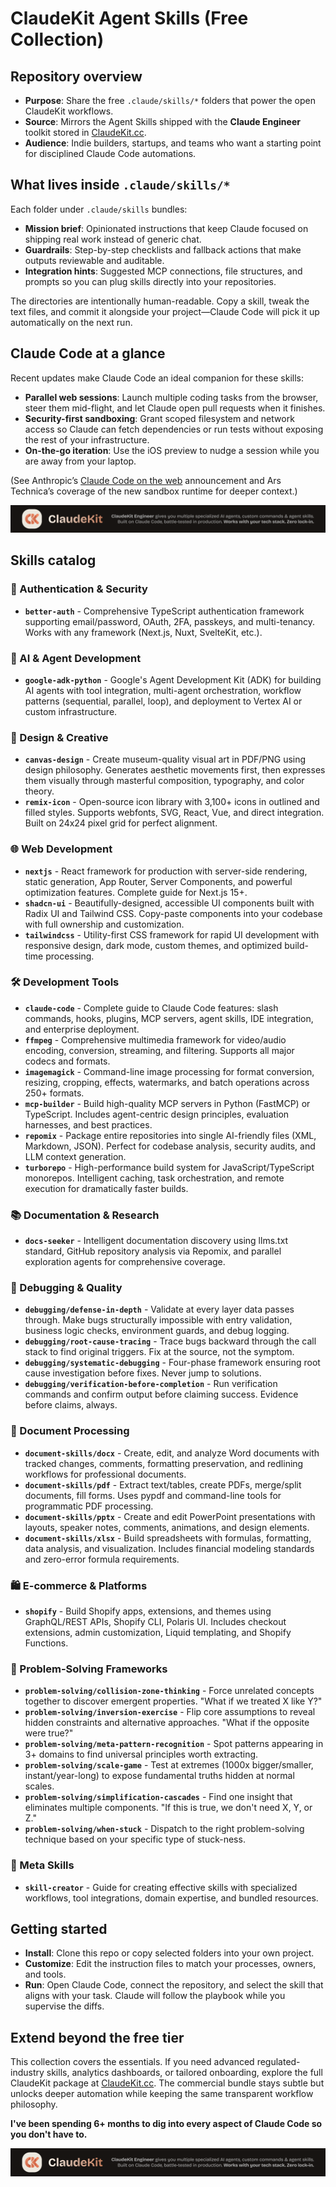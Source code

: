 # ClaudeKit Agent Skills (Free Collection)

## Repository overview
- **Purpose**: Share the free `.claude/skills/*` folders that power the open ClaudeKit workflows.
- **Source**: Mirrors the Agent Skills shipped with the **Claude Engineer** toolkit stored in [ClaudeKit.cc](https://claudekit.cc).
- **Audience**: Indie builders, startups, and teams who want a starting point for disciplined Claude Code automations.

## What lives inside `.claude/skills/*`
Each folder under `.claude/skills` bundles:
- **Mission brief**: Opinionated instructions that keep Claude focused on shipping real work instead of generic chat.
- **Guardrails**: Step-by-step checklists and fallback actions that make outputs reviewable and auditable.
- **Integration hints**: Suggested MCP connections, file structures, and prompts so you can plug skills directly into your repositories.

The directories are intentionally human-readable. Copy a skill, tweak the text files, and commit it alongside your project—Claude Code will pick it up automatically on the next run.

## Claude Code at a glance
Recent updates make Claude Code an ideal companion for these skills:
- **Parallel web sessions**: Launch multiple coding tasks from the browser, steer them mid-flight, and let Claude open pull requests when it finishes.
- **Security-first sandboxing**: Grant scoped filesystem and network access so Claude can fetch dependencies or run tests without exposing the rest of your infrastructure.
- **On-the-go iteration**: Use the iOS preview to nudge a session while you are away from your laptop.

(See Anthropic’s [Claude Code on the web](https://www.anthropic.com/news/claude-code-on-the-web) announcement and Ars Technica’s coverage of the new sandbox runtime for deeper context.)

[![ClaudeKit Agent Skills](./claudekit.png)](https://claudekit.cc)

## Skills catalog

### 🔐 Authentication & Security
- **`better-auth`** - Comprehensive TypeScript authentication framework supporting email/password, OAuth, 2FA, passkeys, and multi-tenancy. Works with any framework (Next.js, Nuxt, SvelteKit, etc.).

### 🤖 AI & Agent Development
- **`google-adk-python`** - Google's Agent Development Kit (ADK) for building AI agents with tool integration, multi-agent orchestration, workflow patterns (sequential, parallel, loop), and deployment to Vertex AI or custom infrastructure.

### 🎨 Design & Creative
- **`canvas-design`** - Create museum-quality visual art in PDF/PNG using design philosophy. Generates aesthetic movements first, then expresses them visually through masterful composition, typography, and color theory.
- **`remix-icon`** - Open-source icon library with 3,100+ icons in outlined and filled styles. Supports webfonts, SVG, React, Vue, and direct integration. Built on 24x24 pixel grid for perfect alignment.

### 🌐 Web Development
- **`nextjs`** - React framework for production with server-side rendering, static generation, App Router, Server Components, and powerful optimization features. Complete guide for Next.js 15+.
- **`shadcn-ui`** - Beautifully-designed, accessible UI components built with Radix UI and Tailwind CSS. Copy-paste components into your codebase with full ownership and customization.
- **`tailwindcss`** - Utility-first CSS framework for rapid UI development with responsive design, dark mode, custom themes, and optimized build-time processing.

### 🛠️ Development Tools
- **`claude-code`** - Complete guide to Claude Code features: slash commands, hooks, plugins, MCP servers, agent skills, IDE integration, and enterprise deployment.
- **`ffmpeg`** - Comprehensive multimedia framework for video/audio encoding, conversion, streaming, and filtering. Supports all major codecs and formats.
- **`imagemagick`** - Command-line image processing for format conversion, resizing, cropping, effects, watermarks, and batch operations across 250+ formats.
- **`mcp-builder`** - Build high-quality MCP servers in Python (FastMCP) or TypeScript. Includes agent-centric design principles, evaluation harnesses, and best practices.
- **`repomix`** - Package entire repositories into single AI-friendly files (XML, Markdown, JSON). Perfect for codebase analysis, security audits, and LLM context generation.
- **`turborepo`** - High-performance build system for JavaScript/TypeScript monorepos. Intelligent caching, task orchestration, and remote execution for dramatically faster builds.

### 📚 Documentation & Research
- **`docs-seeker`** - Intelligent documentation discovery using llms.txt standard, GitHub repository analysis via Repomix, and parallel exploration agents for comprehensive coverage.

### 🐛 Debugging & Quality
- **`debugging/defense-in-depth`** - Validate at every layer data passes through. Make bugs structurally impossible with entry validation, business logic checks, environment guards, and debug logging.
- **`debugging/root-cause-tracing`** - Trace bugs backward through the call stack to find original triggers. Fix at the source, not the symptom.
- **`debugging/systematic-debugging`** - Four-phase framework ensuring root cause investigation before fixes. Never jump to solutions.
- **`debugging/verification-before-completion`** - Run verification commands and confirm output before claiming success. Evidence before claims, always.

### 📄 Document Processing
- **`document-skills/docx`** - Create, edit, and analyze Word documents with tracked changes, comments, formatting preservation, and redlining workflows for professional documents.
- **`document-skills/pdf`** - Extract text/tables, create PDFs, merge/split documents, fill forms. Uses pypdf and command-line tools for programmatic PDF processing.
- **`document-skills/pptx`** - Create and edit PowerPoint presentations with layouts, speaker notes, comments, animations, and design elements.
- **`document-skills/xlsx`** - Build spreadsheets with formulas, formatting, data analysis, and visualization. Includes financial modeling standards and zero-error formula requirements.

### 🛍️ E-commerce & Platforms
- **`shopify`** - Build Shopify apps, extensions, and themes using GraphQL/REST APIs, Shopify CLI, Polaris UI. Includes checkout extensions, admin customization, Liquid templating, and Shopify Functions.

### 🧠 Problem-Solving Frameworks
- **`problem-solving/collision-zone-thinking`** - Force unrelated concepts together to discover emergent properties. "What if we treated X like Y?"
- **`problem-solving/inversion-exercise`** - Flip core assumptions to reveal hidden constraints and alternative approaches. "What if the opposite were true?"
- **`problem-solving/meta-pattern-recognition`** - Spot patterns appearing in 3+ domains to find universal principles worth extracting.
- **`problem-solving/scale-game`** - Test at extremes (1000x bigger/smaller, instant/year-long) to expose fundamental truths hidden at normal scales.
- **`problem-solving/simplification-cascades`** - Find one insight that eliminates multiple components. "If this is true, we don't need X, Y, or Z."
- **`problem-solving/when-stuck`** - Dispatch to the right problem-solving technique based on your specific type of stuck-ness.

### 🔧 Meta Skills
- **`skill-creator`** - Guide for creating effective skills with specialized workflows, tool integrations, domain expertise, and bundled resources.

## Getting started
- **Install**: Clone this repo or copy selected folders into your own project.
- **Customize**: Edit the instruction files to match your processes, owners, and tools.
- **Run**: Open Claude Code, connect the repository, and select the skill that aligns with your task. Claude will follow the playbook while you supervise the diffs.

## Extend beyond the free tier
This collection covers the essentials. If you need advanced regulated-industry skills, analytics dashboards, or tailored onboarding, explore the full ClaudeKit package at [ClaudeKit.cc](https://claudekit.cc). The commercial bundle stays subtle but unlocks deeper automation while keeping the same transparent workflow philosophy.

**I've been spending 6+ months to dig into every aspect of Claude Code so you don't have to.**

[![ClaudeKit Agent Skills](./claudekit.png)](https://claudekit.cc)